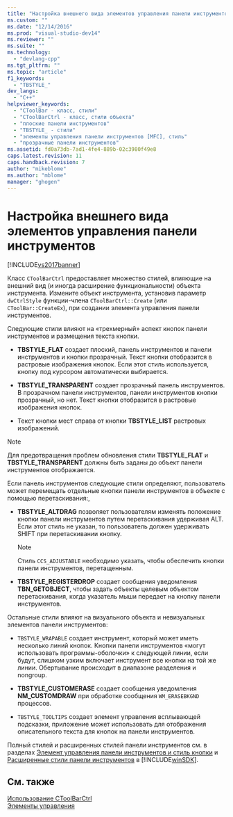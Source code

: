 ```yaml
---
title: "Настройка внешнего вида элементов управления панели инструментов | Microsoft Docs"
ms.custom: ""
ms.date: "12/14/2016"
ms.prod: "visual-studio-dev14"
ms.reviewer: ""
ms.suite: ""
ms.technology: 
  - "devlang-cpp"
ms.tgt_pltfrm: ""
ms.topic: "article"
f1_keywords: 
  - "TBSTYLE_"
dev_langs: 
  - "C++"
helpviewer_keywords: 
  - "CToolBar - класс, стили"
  - "CToolBarCtrl - класс, стили объекта"
  - "плоские панели инструментов"
  - "TBSTYLE_ - стили"
  - "элементы управления панели инструментов [MFC], стиль"
  - "прозрачные панели инструментов"
ms.assetid: fd0a73db-7ad1-4fe4-889b-02c3980f49e8
caps.latest.revision: 11
caps.handback.revision: 7
author: "mikeblome"
ms.author: "mblome"
manager: "ghogen"
---
```

# Настройка внешнего вида элементов управления панели инструментов
[!INCLUDE[vs2017banner](../assembler/inline/includes/vs2017banner.md)]

Класс `CToolBarCtrl` предоставляет множество стилей, влияющие на внешний вид \(и иногда расширение функциональности\) объекта инструмента.  Измените объект инструмента, установив параметр `dwCtrlStyle` функции\-члена `CToolBarCtrl::Create` \(или `CToolBar::CreateEx`\), при создании элемента управления панели инструментов.  
  
 Следующие стили влияют на «трехмерный» аспект кнопок панели инструментов и размещения текста кнопки.  
  
-   **TBSTYLE\_FLAT** создает плоский, панель инструментов и панели инструментов и кнопки прозрачный.  Текст кнопки отобразится в растровые изображения кнопок.  Если этот стиль используется, кнопку под курсором автоматически выбирается.  
  
-   **TBSTYLE\_TRANSPARENT** создает прозрачный панель инструментов.  В прозрачном панели инструментов, панели инструментов кнопки прозрачный, но нет.  Текст кнопки отобразится в растровые изображения кнопок.  
  
-   Текст кнопки мест справа от кнопки **TBSTYLE\_LIST** растровых изображений.  
  
> [!NOTE]
>  Для предотвращения проблем обновления стили **TBSTYLE\_FLAT** и **TBSTYLE\_TRANSPARENT** должны быть заданы до объект панели инструментов отображается.  
  
 Если панель инструментов следующие стили определяют, пользователь может перемещать отдельные кнопки панели инструментов в объекте с помощью перетаскивания:,  
  
-   **TBSTYLE\_ALTDRAG** позволяет пользователям изменять положение кнопки панели инструментов путем перетаскивания удерживая ALT.  Если этот стиль не указан, то пользователь должен удерживать SHIFT при перетаскивании кнопку.  
  
    > [!NOTE]
    >  Стиль `CCS_ADJUSTABLE` необходимо указать, чтобы обеспечить кнопки панели инструментов, перетащенным.  
  
-   **TBSTYLE\_REGISTERDROP** создает сообщения уведомления **TBN\_GETOBJECT**, чтобы задать объекты целевым объектом перетаскивания, когда указатель мыши передает на кнопку панели инструментов.  
  
 Остальные стили влияют на визуального объекта и невизуальных элементов панели инструментов:  
  
-   `TBSTYLE_WRAPABLE` создает инструмент, который может иметь несколько линий кнопок.  Кнопки панели инструментов «могут использовать программы\-оболочки» к следующей линии, если будут, слишком узким включает инструмент все кнопки на той же линии.  Обертывание происходит в диапазоне разделения и nongroup.  
  
-   **TBSTYLE\_CUSTOMERASE** создает сообщения уведомления **NM\_CUSTOMDRAW** при обработке сообщения `WM_ERASEBKGND` процессов.  
  
-   `TBSTYLE_TOOLTIPS` создает элемент управления всплывающей подсказки, приложение может использовать для отображения описательного текста для кнопок на панели инструментов.  
  
 Полный стилей и расширенных стилей панели инструментов см. в разделах [Элемент управления панели инструментов и стиль кнопки](http://msdn.microsoft.com/library/windows/desktop/bb760439) и [Расширенные стили панели инструментов](http://msdn.microsoft.com/library/windows/desktop/bb760430) в [!INCLUDE[winSDK](../atl/includes/winsdk_md.md)].  
  
## См. также  
 [Использование CToolBarCtrl](../mfc/using-ctoolbarctrl.md)   
 [Элементы управления](../mfc/controls-mfc.md)